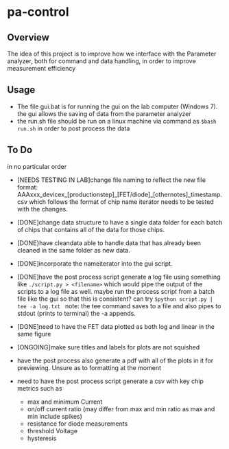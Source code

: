 # pa-control


## Overview


The idea of this project is to improve how we interface with the
Parameter analyzer, both for command and data handling, in order
to improve measurement efficiency

## Usage

* The file gui.bat is for running the gui on the lab computer (Windows 7).
the gui allows the saving of data from the parameter analyzer
* the run.sh file should be run on a linux machine via command as `$bash run.sh`
in order to post process the data




## To Do
in no particular order
- [NEEDS TESTING IN LAB]change file naming to reflect the new file format:
AAAxxx\_devicex\_[productionstep]\_[FET/diode]\_[othernotes]\_timestamp.csv
which follows the format of chip name iterator needs to be tested with the changes.

- [DONE]change data structure to have a single data folder for each batch of chips
that contains all of the data for those chips.

- [DONE}have cleandata able to handle data that has already been cleaned in the same
folder as new data.
- [DONE]incorporate the nameiterator into the gui script.
- [DONE]have the post process script generate a log file using something like `./script.py > <filename>`
which would pipe the output of the scripts to a log file as well. maybe run the process script
from a batch file like the gui so that this is consistent? can try `$python script.py | tee -a log.txt
` note: the tee command saves to a file and also pipes to stdout (prints to terminal) the -a appends.
- [DONE]need to have the FET data plotted as both log and linear in the same figure
- [ONGOING]make sure titles and labels for plots are not squished
- have the post process also generate a pdf with all of the plots in it for previewing.
Unsure as to formatting at the moment
- need to have the post process script generate a csv with key chip metrics such as
    - max and minimum Current
    - on/off current ratio (may differ from max and min ratio as max and min include spikes)
    - resistance for diode measurements
    - threshold Voltage
    - hysteresis

